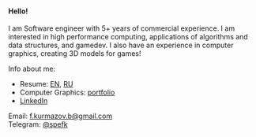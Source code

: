 #### Hello!

I am Software engineer with 5+ years of commercial experience. I am interested in high performance computing, applications of algorithms and data structures, and gamedev. I also have an experience in computer graphics, creating 3D models for games!

Info about me:
- Resume: [EN](https://docs.google.com/document/d/1jTKbII8Z8JvA9LL3nZ9DY9yWXMiLv0pPbOu1TVa0zwU/edit?usp=sharing), [RU](https://docs.google.com/document/d/1_yyY-KNpKpYeuDe9xGdgbplejmLixBAn66gkEZ3gDfE/edit?usp=sharing)
- Computer Graphics: [portfolio](https://www.artstation.com/specter)
- [LinkedIn](https://www.linkedin.com/in/spefk/)

Email: f.kurmazov.b@gmail.com  
Telegram: [@spefk](https://t.me/spefk)
